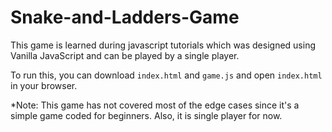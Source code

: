 # Snake-and-Ladders-Game

This game is learned during javascript tutorials which was designed using Vanilla JavaScript and can be played by a single player.


To run this, you can download `index.html` and `game.js` and open `index.html` in your browser.


*Note: This game has not covered most of the edge cases since it's a simple game coded for beginners. Also, it is single player for now.
